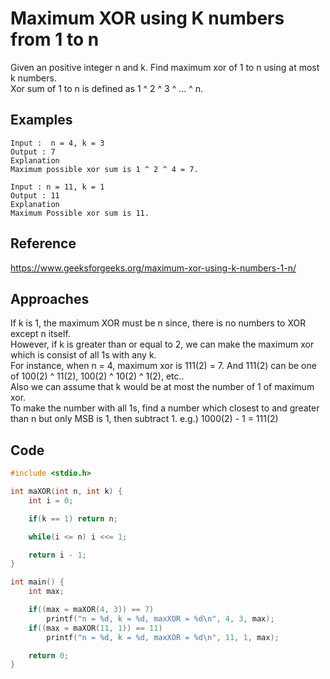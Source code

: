 # Maximum XOR using K numbers from 1 to n

Given an positive integer n and k. Find maximum xor of 1 to n using at most k numbers.  
Xor sum of 1 to n is defined as 1 ^ 2 ^ 3 ^ … ^ n.

## Examples

```
Input :  n = 4, k = 3
Output : 7
Explanation
Maximum possible xor sum is 1 ^ 2 ^ 4 = 7.
```

```
Input : n = 11, k = 1  
Output : 11  
Explanation  
Maximum Possible xor sum is 11.  
```

## Reference

<https://www.geeksforgeeks.org/maximum-xor-using-k-numbers-1-n/>

## Approaches

If k is 1, the maximum XOR must be n since, there is no numbers to XOR except n itself.  
However, if k is greater than or equal to 2, we can make the maximum xor which is consist of all 1s with any k.  
For instance, when n = 4, maximum xor is 111(2) = 7. And 111(2) can be one of 100(2) ^ 11(2), 100(2) ^ 10(2) ^ 1(2), etc..  
Also we can assume that k would be at most the number of 1 of maximum xor.  
To make the number with all 1s, find a number which closest to and greater than n but only MSB is 1, then subtract 1. e.g.) 1000(2) - 1 = 111(2)

## Code

```c
#include <stdio.h>

int maXOR(int n, int k) {
    int i = 0;

    if(k == 1) return n;

    while(i <= n) i <<= 1;

    return i - 1; 
}

int main() {
    int max;

    if((max = maXOR(4, 3)) == 7)
        printf("n = %d, k = %d, maxXOR = %d\n", 4, 3, max);
    if((max = maXOR(11, 1)) == 11)
        printf("n = %d, k = %d, maxXOR = %d\n", 11, 1, max);

    return 0;
}
```